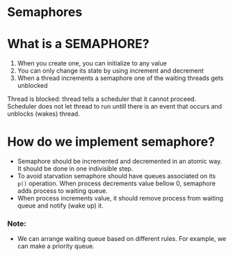 # Semaphores

# What is a SEMAPHORE?

1. When you create one, you can initialize to any value
2. You can only change its state by using increment and decrement
3. When a thread increments a semaphore one of the waiting threads gets unblocked

Thread is blocked: thread tells a scheduler that it cannot proceed. Scheduler does not let thread to run untill there is an event that occurs and unblocks (wakes) thread.

# How do we implement semaphore?

- Semaphore should be incremented and decremented in an atomic way. It should be done in one indivisible step.
- To avoid starvation semaphore should have queues associated on its ```p()``` operation. When process decrements value bellow 0, semaphore adds process to waiting queue.
- When process increments value, it should remove process from waiting queue and notify (wake up) it.

### Note:

* We can arrange waiting queue based on different rules. For example, we can make a priority queue.

```

```